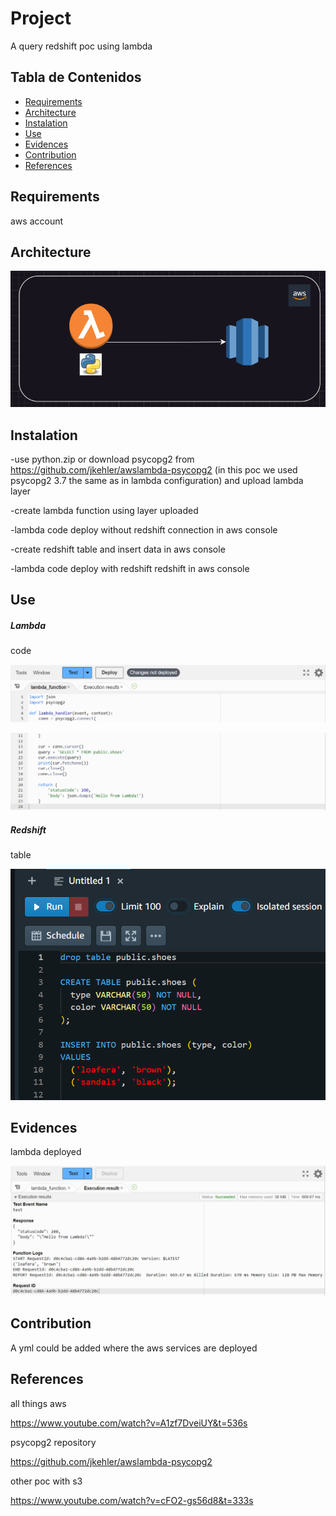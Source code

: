 # Project

A query redshift poc using lambda 


## Tabla de Contenidos

- [Requirements](#requirements)
- [Architecture](#architecture)
- [Instalation](#instalation)
- [Use](#use)
- [Evidences](#evidences)
- [Contribution](#contribution)
- [References](#references)


## Requirements

aws account

## Architecture

![architecture_1](./img/architecture_1.PNG)


## Instalation

-use python.zip or download psycopg2 from https://github.com/jkehler/awslambda-psycopg2 (in this poc we used psycopg2 3.7 the same as in lambda configuration) and upload lambda layer

-create lambda function using layer uploaded

-lambda code deploy without redshift connection in aws console 

-create redshift table and insert data in aws console

-lambda code deploy with redshift redshift in aws console  


## Use


##### Lambda

code

![lambda_1](./img/lambda_1.PNG)

![lambda_2](./img/lambda_2.PNG)



##### Redshift

table

![redshift_1](./img/redshift_1.PNG)



## Evidences



lambda deployed

![aws_1](./img/aws_1.PNG)



## Contribution

A yml could be added where the aws services are deployed

## References

all things aws

https://www.youtube.com/watch?v=A1zf7DveiUY&t=536s

psycopg2 repository

https://github.com/jkehler/awslambda-psycopg2

other poc with s3

https://www.youtube.com/watch?v=cFO2-gs56d8&t=333s